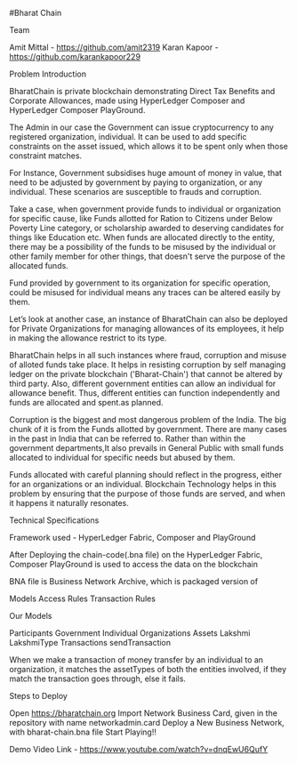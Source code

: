 #Bharat Chain

Team

Amit Mittal - https://github.com/amit2319
Karan Kapoor - https://github.com/karankapoor229

Problem Introduction

BharatChain is private blockchain demonstrating Direct Tax Benefits and Corporate Allowances, made using HyperLedger Composer and HyperLedger Composer PlayGround.

The Admin in our case the Government can issue cryptocurrency to any registered organization, individual. It can be used to add specific constraints on the asset issued, which allows it to be spent only when those constraint matches.

For Instance, Government subsidises huge amount of money in value, that need to be adjusted by government by paying to organization, or any individual. These scenarios are susceptible to frauds and corruption.

Take a case, when government provide funds to individual or organization for specific cause, like Funds allotted for Ration to Citizens under Below Poverty Line category, or scholarship awarded to deserving candidates for things like Education etc. When funds are allocated directly to the entity, there may be a possibility of the funds to be misused by the individual or other family member for other things, that doesn't serve the purpose of
the allocated funds.

Fund provided by government to its organization for specific operation, could be misused for individual means any traces can be altered easily by them.

Let’s look at another case, an instance of BharatChain can also be deployed for Private Organizations for managing allowances of its employees, it help in making the allowance restrict to its type.

BharatChain helps in all such instances where fraud, corruption and misuse of alloted funds take place. It helps in resisting corruption by self managing ledger on the private blockchain ('Bharat-Chain') that cannot be altered by third party. Also, different government entities can allow an individual for allowance benefit. Thus, different entities can function independently and funds are allocated and spent.as planned.

Corruption is the biggest and most dangerous problem of the India. The big chunk of it is from the Funds allotted by government. There are many cases in the past in India that can be referred to. Rather than within the government departments,It also prevails in General Public with small funds allocated to individual for specific needs but abused by them.

Funds allocated with careful planning should reflect in the progress, either for an
organizations or an individual. Blockchain Technology helps in this problem
by ensuring that the purpose of those funds are served, and when it happens
it naturally resonates.


Technical Specifications

Framework used - HyperLedger Fabric, Composer and PlayGround

After Deploying the chain-code(.bna file) on the HyperLedger Fabric, Composer PlayGround is used to access the data on the blockchain

BNA file is Business Network Archive, which is packaged version of

Models
Access Rules
Transaction Rules

Our Models

Participants
Government
Individual
Organizations
Assets
Lakshmi
LakshmiType
Transactions
sendTransaction


When we make a transaction of money transfer by an individual to an organization, it matches the assetTypes of both the entities involved, if they match the transaction goes through, else it fails.

Steps to Deploy

Open https://bharatchain.org
Import Network Business Card, given in the repository with name networkadmin.card
Deploy a New Business Network, with bharat-chain.bna file
Start Playing!!


Demo Video Link - https://www.youtube.com/watch?v=dnqEwU6QufY

